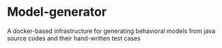 # Model-generator
A docker-based infrastructure for generating behavioral models from java source codes and their hand-written test cases
